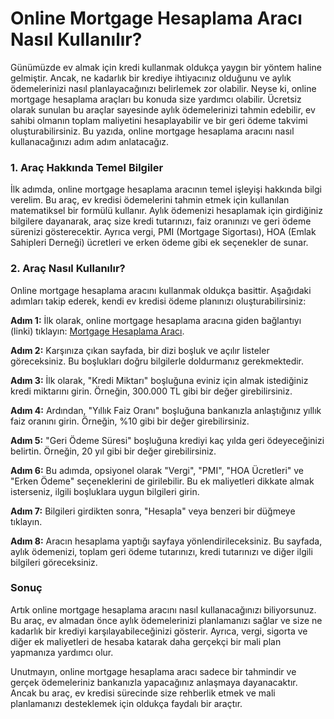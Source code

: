 Online Mortgage Hesaplama Aracı Nasıl Kullanılır?
=================================================

Günümüzde ev almak için kredi kullanmak oldukça yaygın bir yöntem haline gelmiştir. Ancak, ne kadarlık bir krediye ihtiyacınız olduğunu ve aylık ödemelerinizi nasıl planlayacağınızı belirlemek zor olabilir. Neyse ki, online mortgage hesaplama araçları bu konuda size yardımcı olabilir. Ücretsiz olarak sunulan bu araçlar sayesinde aylık ödemelerinizi tahmin edebilir, ev sahibi olmanın toplam maliyetini hesaplayabilir ve bir geri ödeme takvimi oluşturabilirsiniz. Bu yazıda, online mortgage hesaplama aracını nasıl kullanacağınızı adım adım anlatacağız.

### 1. Araç Hakkında Temel Bilgiler

İlk adımda, online mortgage hesaplama aracının temel işleyişi hakkında bilgi verelim. Bu araç, ev kredisi ödemelerini tahmin etmek için kullanılan matematiksel bir formülü kullanır. Aylık ödemenizi hesaplamak için girdiğiniz bilgilere dayanarak, araç size kredi tutarınızı, faiz oranınızı ve geri ödeme sürenizi gösterecektir. Ayrıca vergi, PMI (Mortgage Sigortası), HOA (Emlak Sahipleri Derneği) ücretleri ve erken ödeme gibi ek seçenekler de sunar.

### 2. Araç Nasıl Kullanılır?

Online mortgage hesaplama aracını kullanmak oldukça basittir. Aşağıdaki adımları takip ederek, kendi ev kredisi ödeme planınızı oluşturabilirsiniz:

**Adım 1:** İlk olarak, online mortgage hesaplama aracına giden bağlantıyı (linki) tıklayın: [Mortgage Hesaplama Aracı](https://www.onlinecalculatorsfree.com/tr/financial/mortgage-calculator.html).

**Adım 2:** Karşınıza çıkan sayfada, bir dizi boşluk ve açılır listeler göreceksiniz. Bu boşlukları doğru bilgilerle doldurmanız gerekmektedir.

**Adım 3:** İlk olarak, "Kredi Miktarı" boşluğuna eviniz için almak istediğiniz kredi miktarını girin. Örneğin, 300.000 TL gibi bir değer girebilirsiniz.

**Adım 4:** Ardından, "Yıllık Faiz Oranı" boşluğuna bankanızla anlaştığınız yıllık faiz oranını girin. Örneğin, %10 gibi bir değer girebilirsiniz.

**Adım 5:** "Geri Ödeme Süresi" boşluğuna krediyi kaç yılda geri ödeyeceğinizi belirtin. Örneğin, 20 yıl gibi bir değer girebilirsiniz.

**Adım 6:** Bu adımda, opsiyonel olarak "Vergi", "PMI", "HOA Ücretleri" ve "Erken Ödeme" seçeneklerini de girilebilir. Bu ek maliyetleri dikkate almak isterseniz, ilgili boşluklara uygun bilgileri girin.

**Adım 7:** Bilgileri girdikten sonra, "Hesapla" veya benzeri bir düğmeye tıklayın.

**Adım 8:** Aracın hesaplama yaptığı sayfaya yönlendirileceksiniz. Bu sayfada, aylık ödemenizi, toplam geri ödeme tutarınızı, kredi tutarınızı ve diğer ilgili bilgileri göreceksiniz.

### Sonuç

Artık online mortgage hesaplama aracını nasıl kullanacağınızı biliyorsunuz. Bu araç, ev almadan önce aylık ödemelerinizi planlamanızı sağlar ve size ne kadarlık bir krediyi karşılayabileceğinizi gösterir. Ayrıca, vergi, sigorta ve diğer ek maliyetleri de hesaba katarak daha gerçekçi bir mali plan yapmanıza yardımcı olur.

Unutmayın, online mortgage hesaplama aracı sadece bir tahmindir ve gerçek ödemeleriniz bankanızla yapacağınız anlaşmaya dayanacaktır. Ancak bu araç, ev kredisi sürecinde size rehberlik etmek ve mali planlamanızı desteklemek için oldukça faydalı bir araçtır.